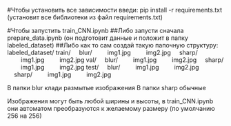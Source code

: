 #Чтобы установить все зависимости введи: pip install -r requirements.txt (установит все библиотеки из файл requirements.txt)

#Чтобы запустить train_CNN.ipynb 
##Либо запусти сначала prepare_data.ipynb (он подготовит данные и положит в папку labeled_dataset) 
##Либо как то сам создай такую папочную структуру: 
labeled_dataset/ 
train/ 
&nbsp;&nbsp;&nbsp;&nbsp;blur/ 
&nbsp;&nbsp;&nbsp;&nbsp;&nbsp;&nbsp;&nbsp;&nbsp;img1.jpg 
&nbsp;&nbsp;&nbsp;&nbsp;&nbsp;&nbsp;&nbsp;&nbsp;img2.jpg 
&nbsp;&nbsp;&nbsp;&nbsp;sharp/ 
&nbsp;&nbsp;&nbsp;&nbsp;&nbsp;&nbsp;&nbsp;&nbsp;img1.jpg 
&nbsp;&nbsp;&nbsp;&nbsp;&nbsp;&nbsp;&nbsp;&nbsp;img2.jpg 
val/ 
&nbsp;&nbsp;&nbsp;&nbsp;blur/ 
&nbsp;&nbsp;&nbsp;&nbsp;&nbsp;&nbsp;&nbsp;&nbsp;img1.jpg 
&nbsp;&nbsp;&nbsp;&nbsp;&nbsp;&nbsp;&nbsp;&nbsp;img2.jpg 
&nbsp;&nbsp;&nbsp;&nbsp;sharp/ 
&nbsp;&nbsp;&nbsp;&nbsp;&nbsp;&nbsp;&nbsp;&nbsp;img1.jpg 
&nbsp;&nbsp;&nbsp;&nbsp;&nbsp;&nbsp;&nbsp;&nbsp;img2.jpg 
test/ 
&nbsp;&nbsp;&nbsp;&nbsp;blur/ 
&nbsp;&nbsp;&nbsp;&nbsp;&nbsp;&nbsp;&nbsp;&nbsp;img1.jpg 
&nbsp;&nbsp;&nbsp;&nbsp;&nbsp;&nbsp;&nbsp;&nbsp;img2.jpg 
&nbsp;&nbsp;&nbsp;&nbsp;sharp/ 
&nbsp;&nbsp;&nbsp;&nbsp;&nbsp;&nbsp;&nbsp;&nbsp;img1.jpg 
&nbsp;&nbsp;&nbsp;&nbsp;&nbsp;&nbsp;&nbsp;&nbsp;img2.jpg 

В папки blur клади размытые изображения В папки sharp обычные

Изображения могут быть любой ширины и высоты, в train_CNN.ipynb они автоматом преобразуются к желаемому размеру (по умолчанию 256 на 256)
